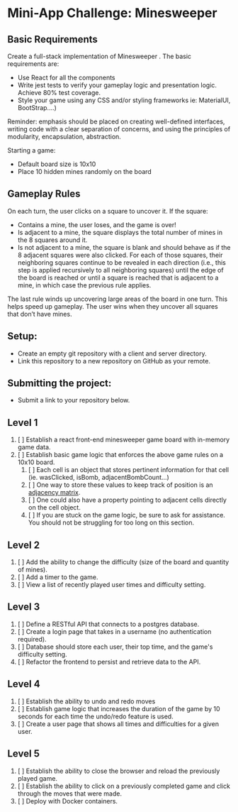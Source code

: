 # Mini-App Challenge: Minesweeper
## Basic Requirements

Create a full-stack implementation of Minesweeper . The basic requirements are:

* Use React for all the components
* Write jest tests to verify your gameplay logic and presentation logic. Achieve 80% test coverage.
* Style your game using any CSS and/or styling frameworks ie: MaterialUI, BootStrap....)

Reminder: emphasis should be placed on creating well-defined interfaces, writing code with a clear separation of concerns, and using the principles of modularity, encapsulation, abstraction.

Starting a game:

* Default board size is 10x10
* Place 10 hidden mines randomly on the board

## Gameplay Rules

On each turn, the user clicks on a square to uncover it. If the square:

* Contains a mine, the user loses, and the game is over!
* Is adjacent to a mine, the square displays the total number of mines in the 8 squares around it.
* Is not adjacent to a mine, the square is blank and should behave as if the 8 adjacent squares were also clicked. For each of those squares, their neighboring squares continue to be revealed in each direction (i.e., this step is applied recursively to all neighboring squares) until the edge of the board is reached or until a square is reached that is adjacent to a mine, in which case the previous rule applies.

The last rule winds up uncovering large areas of the board in one turn. This helps speed up gameplay. The user wins when they uncover all squares that don’t have mines.

## Setup:

* Create an empty git repository with a client and server directory.
* Link this repository to a new repository on GitHub as your remote.

## Submitting the project:

* Submit a link to your repository below.

## Level 1

1. [ ] Establish a react front-end minesweeper game board with in-memory game data.
2. [ ] Establish basic game logic that enforces the above game rules on a 10x10 board.
   1. [ ] Each cell is an object that stores pertinent information for that cell (ie. wasClicked, isBomb, adjacentBombCount...)
   2. [ ] One way to store these values to keep track of position is an [adjacency matrix](https://en.wikipedia.org/wiki/Adjacency_matrix#:~:text=In%20graph%20theory%20and%20computer,with%20zeros%20on%20its%20diagonal).
   3. [ ] One could also have a property pointing to adjacent cells directly on the cell object.
   4. [ ] If you are stuck on the game logic, be sure to ask for assistance. You should not be struggling for too long on this section.

## Level 2

1. [ ] Add the ability to change the difficulty (size of the board and quantity of mines).
2. [ ] Add a timer to the game.
3. [ ] View a list of recently played user times and difficulty setting.

## Level 3

1. [ ] Define a RESTful API that connects to a postgres database.
2. [ ] Create a login page that takes in a username (no authentication required).
3. [ ] Database should store each user, their top time, and the game's difficulty setting.
4. [ ] Refactor the frontend to persist and retrieve data to the API.

## Level 4

1. [ ] Establish the ability to undo and redo moves
2. [ ] Establish game logic that increases the duration of the game by 10 seconds for each time the undo/redo feature is used.
3. [ ] Create a user page that shows all times and difficulties for a given user.

## Level 5

1. [ ] Establish the ability to close the browser and reload the previously played game.
2. [ ] Establish the ability to click on a previously completed game and click through the moves that were made.
3. [ ] Deploy with Docker containers.

